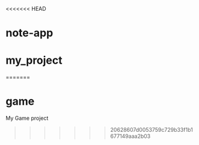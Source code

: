 <<<<<<< HEAD
# note-app
# my_project
=======
# game
My Game project
>>>>>>> 20628607d0053759c729b33f1b1677149aaa2b03
